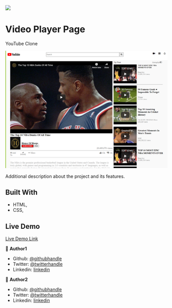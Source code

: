 ![](https://img.shields.io/badge/Microverse-blueviolet)

# Video Player Page

YouTube Clone

![screenshot](./css/pictures/mainss.png)

Additional description about the project and its features.

## Built With

- HTML,
- CSS,

## Live Demo

[Live Demo Link](https://cvilla714.github.io/YouTube/)

👤 **Author1**

- Github: [@githubhandle](https://github.com/cvilla714)
- Twitter: [@twitterhandle](https://twitter.com/kckeyti)
- Linkedin: [linkedin](https://www.linkedin.com/in/cosmel-villalobos-1900531aa/)

👤 **Author2**

- Github: [@githubhandle](https://github.com/hamayun-cpu)
- Twitter: [@twitterhandle](https://twitter.com/hamayun_waheed?s=09&fbclid=IwAR0rfO9cMDDeCX8LfXf4cCNQDrL4LpJ02Q2csWhcT-VtMQ0Cy9EgTB4Wq8E)
- Linkedin: [linkedin](https://www.linkedin.com/in/hamayun-waheed-3527381b2/)
